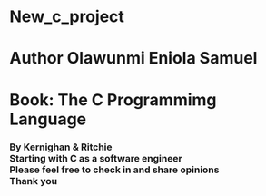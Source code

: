 # New_c_project
# Author Olawunmi Eniola Samuel 
# Book: The C Programmimg Language
<h3>By Kernighan & Ritchie
<br>
Starting with C as a software engineer
<br>
Please feel free to check in and share opinions
<br>
Thank you 

